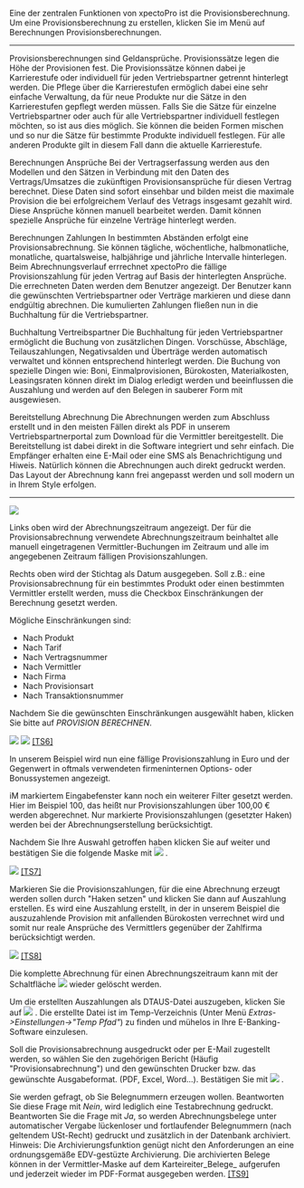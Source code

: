Eine der zentralen Funktionen von xpectoPro ist die Provisionsberechnung. Um eine Provisionsberechnung zu erstellen, klicken Sie im Menü auf	Berechnungen Provisionsberechnungen.


----------

Provisionsberechnungen sind Geldansprüche.
Provisionssätze legen die Höhe der Provisionen fest. Die Provisionssätze können dabei je Karrierestufe oder individuell für jeden Vertriebspartner getrennt hinterlegt werden. Die Pflege über die Karrierestufen ermöglich dabei eine sehr einfache Verwaltung, da für neue Produkte nur die Sätze in den Karrierestufen gepflegt werden müssen. Falls Sie die Sätze für einzelne Vertriebspartner oder auch für alle Vertriebspartner individuell festlegen möchten, so ist aus dies möglich. Sie können die beiden Formen mischen und so nur die Sätze für bestimmte Produkte individuell festlegen. Für alle anderen Produkte gilt in diesem Fall dann die aktuelle Karrierestufe. 

Berechnungen Ansprüche
Bei der Vertragserfassung werden aus den Modellen und den Sätzen in Verbindung mit den Daten des Vertrags/Umsatzes die zukünftigen Provisionsansprüche für diesen Vertrag berechnet. Diese Daten sind sofort einsehbar und bilden meist die maximale Provision die bei erfolgreichem Verlauf des Vetrags insgesamt gezahlt wird. Diese Ansprüche können manuell bearbeitet werden. Damit können spezielle Ansprüche für einzelne Verträge hinterlegt werden.

Berechnungen Zahlungen 
In bestimmten Abständen erfolgt eine Provisionsabrechnung. Sie können tägliche, wöchentliche, halbmonatliche, monatliche, quartalsweise, halbjährige und jährliche Intervalle hinterlegen. Beim Abrechnungsverlauf errrechnet xpectoPro die fällige Provisionszahlung für jeden Vertrag auf Basis der hinterlegten Ansprüche. Die errechneten Daten werden dem Benutzer angezeigt. Der Benutzer kann die gewünschten Vertriebspartner oder Verträge markieren und diese dann endgültig abrechnen. Die kumulierten Zahlungen fließen nun in die Buchhaltung für die Vertriebspartner. 

Buchhaltung Vertreibspartner 
Die Buchhaltung für jeden Vertriebspartner ermöglicht die Buchung von zusätzlichen Dingen. Vorschüsse, Abschläge, Teilauszahlungen, Negativsalden und Überträge werden automatisch verwaltet und können entsprechend hinterlegt werden. Die Buchung von spezielle Dingen wie: Boni, Einmalprovisionen, Bürokosten, Materialkosten, Leasingsraten können direkt im Dialog erledigt werden und beeinflussen die Auszahlung und werden auf den Belegen in sauberer Form mit ausgewiesen.

Bereitstellung Abrechnung
Die Abrechnungen werden zum Abschluss erstellt und in den meisten Fällen direkt als PDF in unserem Vertriebspartnerportal zum Download für die Vermittler bereitgestellt. Die Bereitstellung ist dabei direkt in die Software integriert und sehr einfach. Die Empfänger erhalten eine E-Mail oder eine SMS als Benachrichtigung und Hiweis. Natürlich können die Abrechnungen auch direkt gedruckt werden. Das Layout der Abrechnung kann frei angepasst werden und soll modern un in Ihrem Style erfolgen.



----------


![](http://xpecto.github.io/docs/img/img_1424767790694.png)

Links oben wird der Abrechnungszeitraum angezeigt. Der für die Provisionsabrechnung verwendete Abrechnungszeitraum beinhaltet alle manuell eingetragenen Vermittler-Buchungen im Zeitraum und alle im angegebenen Zeitraum fälligen Provisionszahlungen.

Rechts oben wird der Stichtag als Datum ausgegeben. Soll z.B.: eine Provisionsabrechnung für ein bestimmtes Produkt oder einen bestimmten Vermittler erstellt werden, muss die Checkbox Einschränkungen der Berechnung gesetzt werden.

Mögliche Einschränkungen sind:

*   Nach Produkt
*   Nach Tarif
*   Nach Vertragsnummer
*   Nach Vermittler
*   Nach Firma
*   Nach Provisionsart
*   Nach Transaktionsnummer

Nachdem Sie die gewünschten Einschränkungen ausgewählt haben, klicken Sie bitte auf _PROVISION BERECHNEN_.

![](http://xpecto.github.io/docs/img/img100.png)
![](http://xpecto.github.io/docs/img/img102.jpg)
[[TS6]](C:/src/EAWin/Docu/eAgentur.NET%20Handbuch/Handbuch_Neu_2.htm#_msocom_6)

In unserem Beispiel wird nun eine fällige Provisionszahlung in Euro und der Gegenwert in oftmals verwendeten firmeninternen Options- oder
Bonussystemen angezeigt.

iM markiertem Eingabefenster kann noch ein weiterer Filter gesetzt werden. Hier im Beispiel 100, das heißt nur Provisionszahlungen über 100,00
€ werden abgerechnet. Nur markierte Provisionszahlungen (gesetzter Haken) werden bei der Abrechnungserstellung berücksichtigt.

Nachdem Sie Ihre Auswahl getroffen haben klicken Sie auf weiter und bestätigen Sie die folgende Maske mit
![](http://xpecto.github.io/docs/img/img104.jpg)
.

![](http://xpecto.github.io/docs/img/img106.jpg)
[[TS7]](C:/src/EAWin/Docu/eAgentur.NET%20Handbuch/Handbuch_Neu_2.htm#_msocom_7)

Markieren Sie die Provisionszahlungen, für die eine Abrechnung erzeugt werden sollen durch "Haken setzen" und klicken Sie dann auf Auszahlung
erstellen. Es wird eine Auszahlung erstellt, in der in unserem Beispiel die auszuzahlende Provision mit anfallenden Bürokosten verrechnet wird und
somit nur reale Ansprüche des Vermittlers gegenüber der Zahlfirma berücksichtigt werden.

![](http://xpecto.github.io/docs/img/img108.jpg)
[[TS8]](C:/src/EAWin/Docu/eAgentur.NET%20Handbuch/Handbuch_Neu_2.htm#_msocom_8)

Die komplette Abrechnung für einen Abrechnungszeitraum kann mit der Schaltfläche
![](http://xpecto.github.io/docs/img/img110.jpg)
wieder gelöscht werden.

Um die erstellten Auszahlungen als DTAUS-Datei auszugeben, klicken Sie auf
![](http://xpecto.github.io/docs/img/img112.jpg)
. Die erstellte Datei ist im Temp-Verzeichnis (Unter Menü _Extras-&gt;Einstellungen-&gt;"Temp Pfad"_) zu finden und mühelos in Ihre
E-Banking-Software einzulesen.

Soll die Provisionsabrechnung ausgedruckt oder per E-Mail zugestellt werden, so wählen Sie den zugehörigen Bericht (Häufig
"Provisionsabrechnung") und den gewünschten Drucker bzw. das gewünschte Ausgabeformat. (PDF, Excel, Word...). Bestätigen Sie mit
![](http://xpecto.github.io/docs/img/img114.jpg)
.

Sie werden gefragt, ob Sie Belegnummern erzeugen wollen. Beantworten Sie diese Frage mit _Nein_, wird lediglich eine Testabrechnung gedruckt.
Beantworten Sie die Frage mit _Ja_, so werden Abrechnungsbelege unter automatischer Vergabe lückenloser und fortlaufender Belegnummern (nach
geltendem USt-Recht) gedruckt und zusätzlich in der Datenbank archiviert. Hinweis: Die Archivierungsfunktion genügt nicht den Anforderungen an
eine ordnungsgemäße EDV-gestüzte Archivierung. Die archivierten Belege können in der Vermittler-Maske auf dem Karteireiter_Belege_ aufgerufen und jederzeit wieder im PDF-Format ausgegeben werden.	[[TS9]](C:/src/EAWin/Docu/eAgentur.NET%20Handbuch/Handbuch_Neu_2.htm#_msocom_9)
